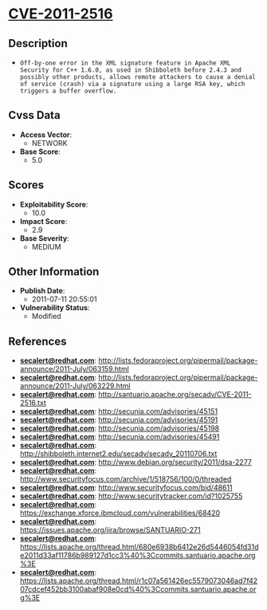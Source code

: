 
# [CVE-2011-2516](https://cve.mitre.org/cgi-bin/cvename.cgi?name=CVE-2011-2516)

## Description

- `Off-by-one error in the XML signature feature in Apache XML Security for C++ 1.6.0, as used in Shibboleth before 2.4.3 and possibly other products, allows remote attackers to cause a denial of service (crash) via a signature using a large RSA key, which triggers a buffer overflow.`

## Cvss Data

- **Access Vector**:
  - NETWORK
- **Base Score**:
  - 5.0

## Scores

- **Exploitability Score**:
  - 10.0
- **Impact Score**:
  - 2.9
- **Base Severity**:
  - MEDIUM

## Other Information

- **Publish Date**:
  - 2011-07-11 20:55:01
- **Vulnerability Status**:
  - Modified

## References

- **secalert@redhat.com**: http://lists.fedoraproject.org/pipermail/package-announce/2011-July/063159.html
- **secalert@redhat.com**: http://lists.fedoraproject.org/pipermail/package-announce/2011-July/063229.html
- **secalert@redhat.com**: http://santuario.apache.org/secadv/CVE-2011-2516.txt
- **secalert@redhat.com**: http://secunia.com/advisories/45151
- **secalert@redhat.com**: http://secunia.com/advisories/45191
- **secalert@redhat.com**: http://secunia.com/advisories/45198
- **secalert@redhat.com**: http://secunia.com/advisories/45491
- **secalert@redhat.com**: http://shibboleth.internet2.edu/secadv/secadv_20110706.txt
- **secalert@redhat.com**: http://www.debian.org/security/2011/dsa-2277
- **secalert@redhat.com**: http://www.securityfocus.com/archive/1/518756/100/0/threaded
- **secalert@redhat.com**: http://www.securityfocus.com/bid/48611
- **secalert@redhat.com**: http://www.securitytracker.com/id?1025755
- **secalert@redhat.com**: https://exchange.xforce.ibmcloud.com/vulnerabilities/68420
- **secalert@redhat.com**: https://issues.apache.org/jira/browse/SANTUARIO-271
- **secalert@redhat.com**: https://lists.apache.org/thread.html/680e6938b6412e26d5446054fd31de2011d33af11786b989127d1cc3%40%3Ccommits.santuario.apache.org%3E
- **secalert@redhat.com**: https://lists.apache.org/thread.html/r1c07a561426ec5579073046ad7f4207cdcef452bb3100abaf908e0cd%40%3Ccommits.santuario.apache.org%3E
